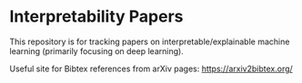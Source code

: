 # Interpretability Papers
This repository is for tracking papers on interpretable/explainable machine learning (primarily focusing on deep learning).

Useful site for Bibtex references from arXiv pages: https://arxiv2bibtex.org/
